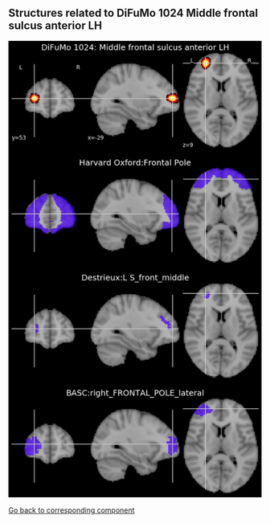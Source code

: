 


## Structures related to DiFuMo 1024 Middle frontal sulcus anterior LH

![844](844.jpg "Structures related to DiFuMo 1024 Middle frontal sulcus anterior LH")

[Go back to corresponding component](https://parietal-inria.github.io/DiFuMo/1024/html/844.html)